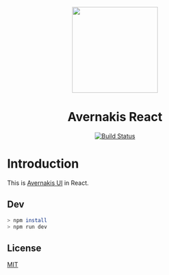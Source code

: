 <p align="center">
  <a href="https://qber-soft.github.io/Ave-Nodejs-Docs/">
    <img width="200" src="https://qber-soft.github.io/Ave-Nodejs-Docs/img/Ave.svg">
  </a>
</p>

<h1 align="center">Avernakis React</h1>

<div align="center">

[![Build Status](https://github.com/qber-soft/Ave-React/workflows/build/badge.svg)](https://github.com/qber-soft/Ave-React/workflows/build/badge.svg)

 </div>
 
# Introduction

This is [Avernakis UI](https://github.com/qber-soft/Ave-Nodejs) in React.

## Dev

```bash
> npm install
> npm run dev 
```

## License

[MIT](./LICENSE)
